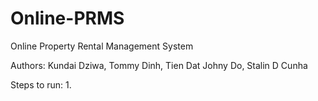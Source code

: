 # Online-PRMS
Online Property Rental Management System

Authors: Kundai Dziwa, Tommy Dinh, Tien Dat Johny Do, Stalin D Cunha 

Steps to run:
1. 